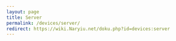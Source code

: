 ```yaml
---
layout: page
title: Server
permalink: /devices/server/
redirect: https://wiki.Naryiu.net/doku.php?id=devices:server
---
```


